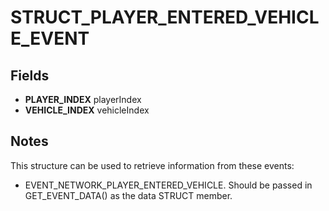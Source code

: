 # STRUCT_PLAYER_ENTERED_VEHICLE_EVENT

## Fields
* **PLAYER_INDEX** playerIndex
* **VEHICLE_INDEX** vehicleIndex

## Notes
This structure can be used to retrieve information from these events:
- EVENT_NETWORK_PLAYER_ENTERED_VEHICLE.
Should be passed in GET_EVENT_DATA() as the data STRUCT member.